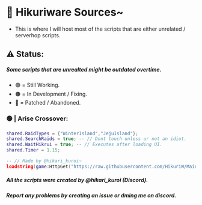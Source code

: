 # 📜 Hikuriware Sources~
- This is where I will host most of the scripts that are either unrelated / serverhop scripts.

## ⚠️ Status:
##### Some scripts that are unrealted might be outdated overtime.
- 🟢 = Still Working.
- 🟠 = In Development / Fixing.
- 🔴 = Patched / Abandoned.

### 🟢 | Arise Crossover:
```lua
shared.RaidTypes = {"WinterIsland","JejuIsland"};
shared.SearchRaids = true; -- // Dont touch unless ur not an idiot.
shared.WaitHikrui = true; -- // Executes after loading UI.
shared.Timer = 1.15;

-- // Made by @hikari_kuroi~
loadstring(game:HttpGet("https://raw.githubusercontent.com/HikuriW/Main/home/Resources/ACEventFinder.lua"))();
```

##### All the scripts were created by @hikari_kuroi (Discord).
##### Report any problems by creating an issue or dming me on discord.
